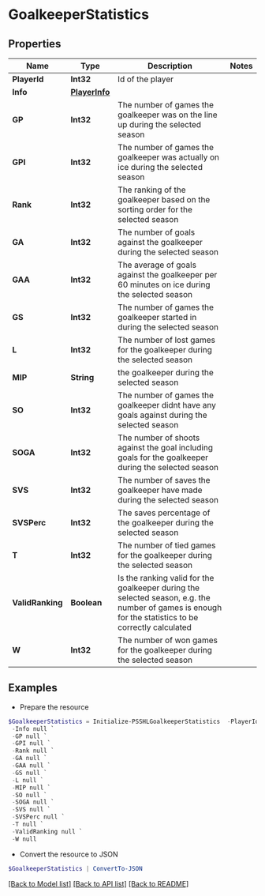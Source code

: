 # GoalkeeperStatistics
## Properties

Name | Type | Description | Notes
------------ | ------------- | ------------- | -------------
**PlayerId** | **Int32** | Id of the player | 
**Info** | [**PlayerInfo**](PlayerInfo.md) |  | 
**GP** | **Int32** | The number of games the goalkeeper was on the line up during the selected season | 
**GPI** | **Int32** | The number of games the goalkeeper was actually on ice during the selected season | 
**Rank** | **Int32** | The ranking of the goalkeeper based on the sorting order for the selected season | 
**GA** | **Int32** | The number of goals against the goalkeeper during the selected season | 
**GAA** | **Int32** | The average of goals against the goalkeeper per 60 minutes on ice during the selected season | 
**GS** | **Int32** | The number of games the goalkeeper started in during the selected season | 
**L** | **Int32** | The number of lost games for the goalkeeper during the selected season | 
**MIP** | **String** |  the goalkeeper during the selected season | 
**SO** | **Int32** | The number of games the goalkeeper didnt have any goals against during the selected season | 
**SOGA** | **Int32** | The number of shoots against the goal including goals for the goalkeeper during the selected season | 
**SVS** | **Int32** | The number of saves the goalkeeper have made during the selected season | 
**SVSPerc** | **Int32** | The saves percentage of the goalkeeper during the selected season | 
**T** | **Int32** | The number of tied games for the goalkeeper during the selected season | 
**ValidRanking** | **Boolean** | Is the ranking valid for the goalkeeper during the selected season, e.g. the number of games is enough for the statistics to be correctly calculated | 
**W** | **Int32** | The number of won games for the goalkeeper during the selected season | 

## Examples

- Prepare the resource
```powershell
$GoalkeeperStatistics = Initialize-PSSHLGoalkeeperStatistics  -PlayerId null `
 -Info null `
 -GP null `
 -GPI null `
 -Rank null `
 -GA null `
 -GAA null `
 -GS null `
 -L null `
 -MIP null `
 -SO null `
 -SOGA null `
 -SVS null `
 -SVSPerc null `
 -T null `
 -ValidRanking null `
 -W null
```

- Convert the resource to JSON
```powershell
$GoalkeeperStatistics | ConvertTo-JSON
```

[[Back to Model list]](../README.md#documentation-for-models) [[Back to API list]](../README.md#documentation-for-api-endpoints) [[Back to README]](../README.md)

